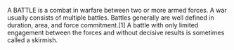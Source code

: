 A BATTLE is a combat in warfare between two or more armed forces. A war usually consists of multiple battles. Battles generally are well defined in duration, area, and force commitment.[1] A battle with only limited engagement between the forces and without decisive results is sometimes called a skirmish.
